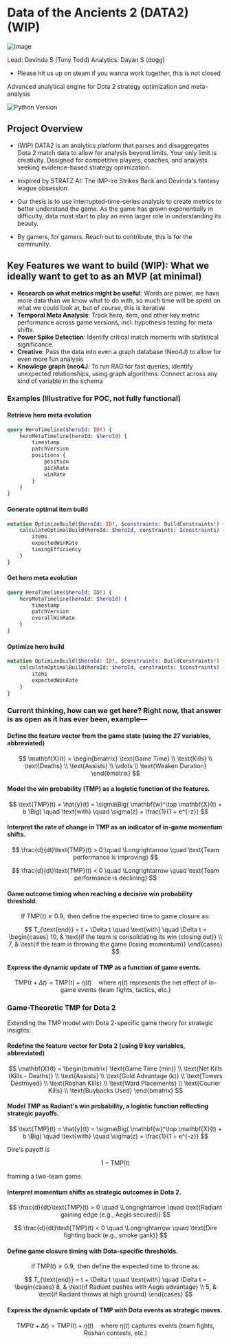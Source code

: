 # Data of the Ancients 2 (DATA2) (WIP)

![image](https://github.com/user-attachments/assets/9bba6ac2-8678-4ee1-b9ca-fc6aa2b3bb87)

Lead: Devinda S (Tony Todd)
Analytics: Dayan S (dogg)
- Please hit us up on steam if you wanna work together, this is not closed

Advanced analytical engine for Dota 2 strategy optimization and meta-analysis

![Python Version](https://img.shields.io/badge/python-3.10%2B-blue)

## Project Overview

- (WIP) DATA2 is an analytics platform that parses and disaggregates Dota 2 match data to allow for analysis beyond limits. Your only limit is creativity. Designed for competitive players, coaches, and analysts seeking evidence-based strategy optimization.

- Inspired by STRATZ AI: The IMP-ire Strikes Back and Devinda's fantasy league obsession.

- Our thesis is to use interrupted-time-series analysis to create metrics to better understand the game. As the game has grown exponentially in difficulty, data must start to play an even larger role in understanding its beauty. 

- By gamers, for gamers. Reach out to contribute, this is for the community.

## Key Features we want to build (WIP): What we ideally want to get to as an MVP (at minimal)  

- **Research on what metrics might be useful**: Words are power, we have more data than we know what to do with, so much time will be spent on what we could look at, but of course, this is iterative
- **Temporal Meta Analysis**: Track hero, item, and other key metric performance across game versions, incl. hypothesis testing for meta shifts.  
- **Power Spike Detection**: Identify critical match moments with statistical significance.  
- **Creative**: Pass the data into even a graph database (Neo4J) to allow for even more fun analysis  
- **Knowlege graph (neo4J**: To run RAG for fast queries, identify unexpected relationships, using graph algorithms. Connect across any kind of variable in the schema

### Examples (Illustrative for POC, not fully functional)

#### Retrieve hero meta evolution

```graphql
query HeroTimeline($heroId: ID!) {
    heroMetaTimeline(heroId: $heroId) {
        timestamp
        patchVersion
        positions {
            position
            pickRate
            winRate
        }
    }
}
```

#### Generate optimal item build

```graphql
mutation OptimizeBuild($heroId: ID!, $constraints: BuildConstraints!) {
    calculateOptimalBuild(heroId: $heroId, constraints: $constraints) {
        items
        expectedWinRate
        timingEfficiency
    }
}
```

#### Get hero meta evolution

```graphql
query HeroTimeline($heroId: ID!) {
    heroMetaTimeline(heroId: $heroId) {
        timestamp
        patchVersion
        overallWinRate
    }
}
```

#### Optimize hero build

```graphql
mutation OptimizeBuild($heroId: ID!, $constraints: BuildConstraints!) {
    calculateOptimalBuild(heroId: $heroId, constraints: $constraints) {
        items
        expectedWinRate
    }
}
```

### Current thinking, how can we get here? Right now, that answer is as open as it has ever been, example—

#### Define the feature vector from the game state (using the 27 variables, abbreviated)

$$
\mathbf{X}(t) = \begin{bmatrix}
\text{Game Time} \\
\text{Kills} \\
\text{Deaths} \\
\text{Assists} \\
\vdots \\
\text{Weaken Duration}
\end{bmatrix}
$$

#### Model the win probability (TMP) as a logistic function of the features.

$$
\text{TMP}(t) = \hat{y}(t) = \sigma\Big( \mathbf{w}^\top \mathbf{X}(t) + b \Big) \quad \text{with} \quad \sigma(z) = \frac{1}{1 + e^{-z}}
$$

#### Interpret the rate of change in TMP as an indicator of in-game momentum shifts.

$$
\frac{d}{dt}\text{TMP}(t) > 0 \quad \Longrightarrow \quad \text{Team performance is improving}
$$

$$
\frac{d}{dt}\text{TMP}(t) < 0 \quad \Longrightarrow \quad \text{Team performance is declining}
$$

#### Game outcome timing when reaching a decisive win probability threshold.

$$
\text{If } \text{TMP}(t) \geq 0.9, \text{ then define the expected time to game closure as:}
$$

$$
T_{\text{end}} = t + \Delta t \quad \text{with} \quad \Delta t = \begin{cases}
10, & \text{if the team is consolidating its win (closing out)} \\
7, & \text{if the team is throwing the game (losing momentum)}
\end{cases}
$$

#### Express the dynamic update of TMP as a function of game events.

$$
\text{TMP}(t+\Delta t) = \text{TMP}(t) + \eta(t) \quad \text{where } \eta(t) \text{ represents the net effect of in-game events (team fights, tactics, etc.)}
$$

### Game-Theoretic TMP for Dota 2

Extending the TMP model with Dota 2-specific game theory for strategic insights:

#### Redefine the feature vector for Dota 2 (using 9 key variables, abbreviated)

$$
\mathbf{X}(t) = \begin{bmatrix}
\text{Game Time (min)} \\
\text{Net Kills (Kills - Deaths)} \\
\text{Assists} \\
\text{Gold Advantage (k)} \\
\text{Towers Destroyed} \\
\text{Roshan Kills} \\
\text{Ward Placements} \\
\text{Courier Kills} \\
\text{Buybacks Used}
\end{bmatrix}
$$

#### Model TMP as Radiant's win probability, a logistic function reflecting strategic payoffs.

$$
\text{TMP}(t) = \hat{y}(t) = \sigma\Big( \mathbf{w}^\top \mathbf{X}(t) + b \Big) \quad \text{with} \quad \sigma(z) = \frac{1}{1 + e^{-z}}
$$

Dire's payoff is 

$$
1 - \text{TMP}(t)
$$

framing a two-team game.

#### Interpret momentum shifts as strategic outcomes in Dota 2.

$$
\frac{d}{dt}\text{TMP}(t) > 0 \quad \Longrightarrow \quad \text{Radiant gaining edge (e.g., Aegis secured)}
$$

$$
\frac{d}{dt}\text{TMP}(t) < 0 \quad \Longrightarrow \quad \text{Dire fighting back (e.g., smoke gank)}
$$

#### Define game closure timing with Dota-specific thresholds.

$$
\text{If } \text{TMP}(t) \geq 0.9, \text{ then define the expected time to throne as:}
$$

$$
T_{\text{end}} = t + \Delta t \quad \text{with} \quad \Delta t = \begin{cases}
8, & \text{if Radiant pushes with Aegis advantage} \\
5, & \text{if Radiant throws at high ground}
\end{cases}
$$

#### Express the dynamic update of TMP with Dota events as strategic moves.

$$
\text{TMP}(t+\Delta t) = \text{TMP}(t) + \eta(t) \quad \text{where } \eta(t) \text{ captures events (team fights, Roshan contests, etc.)}
$$

